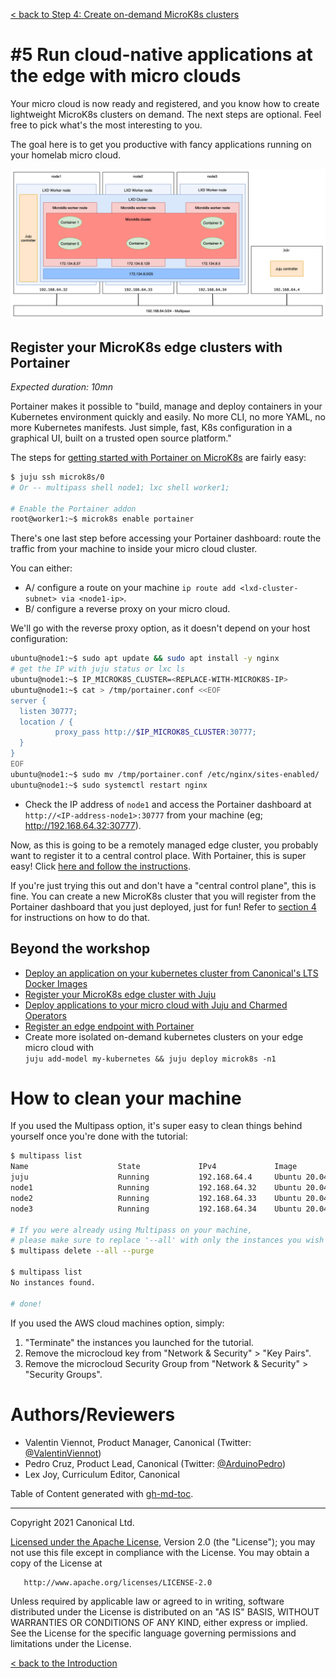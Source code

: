 [< back to Step 4: Create on-demand MicroK8s clusters](./step-04-microk8s-cluster.md#4-create-on-demand-microk8s-clusters)

# #5 Run cloud-native applications at the edge with micro clouds

Your micro cloud is now ready and registered, and you know how to create lightweight MicroK8s clusters on demand. The next steps are optional. Feel free to pick what's the most interesting to you.

The goal here is to get you productive with fancy applications running on your homelab micro cloud.

<img alt="Micro cloud stack with kubernetes workloads running at the edge." src="./img/checkpoint-05.png" width="600" />

## Register your MicroK8s edge clusters with Portainer

_Expected duration: 10mn_

Portainer makes it possible to "build, manage and deploy containers in your Kubernetes environment quickly and easily. No more CLI, no more YAML, no more Kubernetes manifests. Just simple, fast, K8s configuration in a graphical UI, built on a trusted open source platform."

The steps for [getting started with Portainer on MicroK8s](https://www.portainer.io/blog/how-to-deploy-portainer-on-microk8s) are fairly easy:

```sh
$ juju ssh microk8s/0
# Or -- multipass shell node1; lxc shell worker1;

# Enable the Portainer addon
root@worker1:~$ microk8s enable portainer
```

There's one last step before accessing your Portainer dashboard: route the traffic from your machine to inside your micro cloud cluster.

You can either:
- A/ configure a route on your machine `ip route add <lxd-cluster-subnet> via <node1-ip>`.
- B/ configure a reverse proxy on your micro cloud.

We'll go with the reverse proxy option, as it doesn't depend on your host configuration:

```sh
ubuntu@node1:~$ sudo apt update && sudo apt install -y nginx
# get the IP with juju status or lxc ls
ubuntu@node1:~$ IP_MICROK8S_CLUSTER=<REPLACE-WITH-MICROK8S-IP>
ubuntu@node1:~$ cat > /tmp/portainer.conf <<EOF
server { 
  listen 30777;
  location / {
          proxy_pass http://$IP_MICROK8S_CLUSTER:30777;
  }
}
EOF
ubuntu@node1:~$ sudo mv /tmp/portainer.conf /etc/nginx/sites-enabled/
ubuntu@node1:~$ sudo systemctl restart nginx
```

- Check the IP address of `node1` and access the Portainer dashboard at `http://<IP-address-node1>:30777` from your machine (eg; http://192.168.64.32:30777).

Now, as this is going to be a remotely managed edge cluster, you probably want to register it to a central control place. With Portainer, this is super easy! Click [here and follow the instructions](https://documentation.portainer.io/v2.0/endpoints/edge/).

If you're just trying this out and don't have a "central control plane", this is fine. You can create a new MicroK8s cluster that you will register from the Portainer dashboard that you just deployed, just for fun! Refer to [section 4](./step-04-microk8s-cluster.md#4-create-on-demand-microk8s-clusters) for instructions on how to do that.

<!-- TODO: for the demo, use New App -> ubuntu/grafana -> port 30000 -> cp nginx/portainer.conf -->

## Beyond the workshop

- [Deploy an application on your kubernetes cluster from Canonical's LTS Docker Images](https://ubuntu.com/security/docker-images)
- [Register your MicroK8s edge cluster with Juju](TODO)
- [Deploy applications to your micro cloud with Juju and Charmed Operators](TODO)
- [Register an edge endpoint with Portainer](https://documentation.portainer.io/v2.0/endpoints/edge/)
- Create more isolated on-demand kubernetes clusters on your edge micro cloud with    
  `juju add-model my-kubernetes && juju deploy microk8s -n1`

<!-- ## Register your MicroK8s edge clusters with Juju

_Expected duration: 10mn_

TODO TODO TODO

## Deploy applications to your micro cloud with Juju and Charms

_Expected duration: 10mn_

You first need to register your MicroK8s edge cluster with Juju. Click [here to scroll up](#register-your-microk8s-edge-clusters-with-juju).

TODO TODO TODO

-->

# How to clean your machine

If you used the Multipass option, it's super easy to clean things behind yourself once you're done with the tutorial:

```sh
$ multipass list 
Name                    State             IPv4             Image
juju                    Running           192.168.64.4     Ubuntu 20.04 LTS
node1                   Running           192.168.64.32    Ubuntu 20.04 LTS
node2                   Running           192.168.64.33    Ubuntu 20.04 LTS
node3                   Running           192.168.64.34    Ubuntu 20.04 LTS

# If you were already using Multipass on your machine,
# please make sure to replace '--all' with only the instances you wish to remove
$ multipass delete --all --purge

$ multipass list 
No instances found.

# done!
```

If you used the AWS cloud machines option, simply:
1. "Terminate" the instances you launched for the tutorial.
2. Remove the microcloud key from "Network & Security" > "Key Pairs".
3. Remove the microcloud Security Group from "Network & Security" > "Security Groups".

# Authors/Reviewers

- Valentin Viennot, Product Manager, Canonical (Twitter: [@ValentinViennot](https://twitter.com/valentinviennot))
- Pedro Cruz, Product Lead, Canonical (Twitter: [@ArduinoPedro](https://twitter.com/ArduinoPedro))
- Lex Joy, Curriculum Editor, Canonical

<!-- ToDo: get relevant reviews from the different product teams involved. -->

<!-- ToDo: validate license terms -->

Table of Content generated with [gh-md-toc](https://github.com/ekalinin/github-markdown-toc).

---

 Copyright 2021 Canonical Ltd.

   [Licensed under the Apache License](./LICENSE), Version 2.0 (the "License");
   you may not use this file except in compliance with the License.
   You may obtain a copy of the License at

       http://www.apache.org/licenses/LICENSE-2.0

   Unless required by applicable law or agreed to in writing, software
   distributed under the License is distributed on an "AS IS" BASIS,
   WITHOUT WARRANTIES OR CONDITIONS OF ANY KIND, either express or implied.
   See the License for the specific language governing permissions and
   limitations under the License.


[< back to the Introduction](./README.md#arm-ubuntu-k8s-build-your-own-cloud-for-edge-computing)
